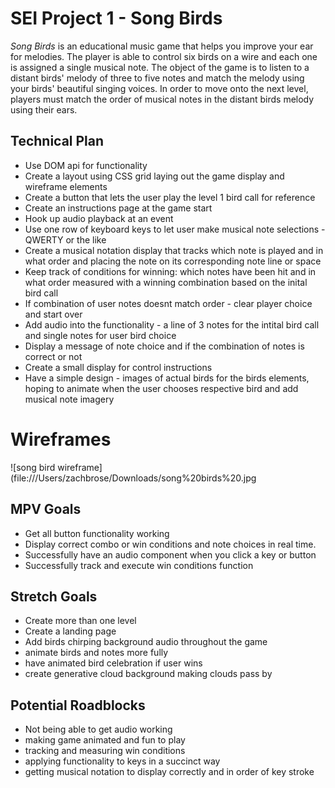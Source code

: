 # SEI Project 1 - Song Birds

_Song Birds_ is an educational music game that helps you improve your ear for melodies.  The player is able to control six birds on a wire and each one  is assigned a single musical note. The object of the game is to listen to a distant birds' melody of three to five notes and match the melody using your birds' beautiful singing voices.  In order to move onto the next level, players must match the order of musical notes in the distant birds melody using their ears.  

## Technical Plan
  - Use DOM api for functionality 
  - Create a layout using CSS grid laying out the game display and wireframe elements
  - Create a button that lets the user play the level 1 bird call for reference 
  - Create an instructions page at the game start
  - Hook up audio playback at an event
  - Use one row of keyboard keys to let user make musical note selections - QWERTY or the like
  - Create a musical notation display that tracks which note is played and in what order and placing the note on its corresponding note line or space
  - Keep track of conditions for winning: which notes have been hit and in what order measured with a winning combination based on the inital bird call
  - If combination of user notes doesnt match order - clear player choice and start over
  - Add audio into the functionality - a line of 3 notes for the intital bird call and single notes for user bird choice
  - Display a message of note choice and if the combination of notes is correct or not 
  - Create a small display for control instructions
  - Have a simple design - images of actual birds for the birds elements, hoping to animate when the user chooses respective bird and add musical note imagery
  
# Wireframes
  
![song bird wireframe](file:///Users/zachbrose/Downloads/song%20birds%20.jpg


## MPV Goals
  - Get all button functionality working
  - Display correct combo or win conditions and note choices in real time.
  - Successfully have an audio component when you click a key or button
  - Successfully track and execute win conditions function

## Stretch Goals
  - Create more than one level
  - Create a landing page
  - Add birds chirping background audio throughout the game
  - animate birds and notes more fully
  - have animated bird celebration if user wins 
  - create generative cloud background making clouds pass by

## Potential Roadblocks
  - Not being able to get audio working 
  - making game animated and fun to play
  - tracking and measuring win conditions
  - applying functionality to keys in a succinct way
  - getting musical notation to display correctly and in order of key stroke
